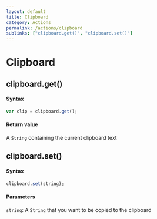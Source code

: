 ```yaml
---
layout: default
title: Clipboard
category: Actions
permalink: /actions/clipboard
sublinks: ["clipboard.get()", "clipboard.set()"]
---
```


# Clipboard
## clipboard.get() ##
#### Syntax
```js
var clip = clipboard.get();
```

#### Return value
A `String` containing the current clipboard text


## clipboard.set() ##
#### Syntax
```js
clipboard.set(string);
```

#### Parameters
`string`: A `String` that you want to be copied to the clipboard
